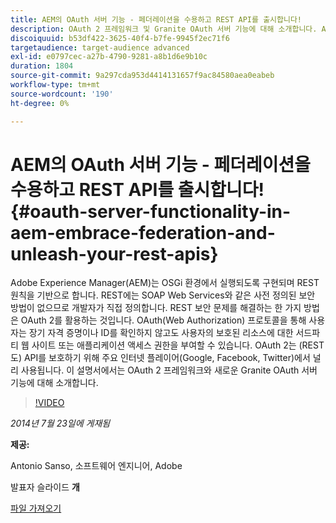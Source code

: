 ```yaml
---
title: AEM의 OAuth 서버 기능 - 페더레이션을 수용하고 REST API를 출시합니다!
description: OAuth 2 프레임워크 및 Granite OAuth 서버 기능에 대해 소개합니다. Adobe Experience Manager(AEM)는 OSGi 환경에서 실행되도록 구현되며 REST 원칙을 기반으로 합니다.
discoiquuid: b53df422-3625-40f4-b7fe-9945f2ec71f6
targetaudience: target-audience advanced
exl-id: e0797cec-a27b-4790-9281-a8b1d6e9b10c
duration: 1804
source-git-commit: 9a297cda953d4414131657f9ac84580aea0eabeb
workflow-type: tm+mt
source-wordcount: '190'
ht-degree: 0%

---
```


# AEM의 OAuth 서버 기능 - 페더레이션을 수용하고 REST API를 출시합니다!{#oauth-server-functionality-in-aem-embrace-federation-and-unleash-your-rest-apis}

Adobe Experience Manager(AEM)는 OSGi 환경에서 실행되도록 구현되며 REST 원칙을 기반으로 합니다. REST에는 SOAP Web Services와 같은 사전 정의된 보안 방법이 없으므로 개발자가 직접 정의합니다. REST 보안 문제를 해결하는 한 가지 방법은 OAuth 2를 활용하는 것입니다. OAuth(Web Authorization) 프로토콜을 통해 사용자는 장기 자격 증명이나 ID를 확인하지 않고도 사용자의 보호된 리소스에 대한 서드파티 웹 사이트 또는 애플리케이션 액세스 권한을 부여할 수 있습니다. OAuth 2는 (REST도) API를 보호하기 위해 주요 인터넷 플레이어(Google, Facebook, Twitter)에서 널리 사용됩니다. 이 설명서에서는 OAuth 2 프레임워크와 새로운 Granite OAuth 서버 기능에 대해 소개합니다.

>[!VIDEO](https://video.tv.adobe.com/v/19466/?quality=9)

*2014년 7월 23일에 게재됨*

**제공:**

Antonio Sanso, 소프트웨어 엔지니어, Adobe

발표자 슬라이드 **개**

[파일 가져오기](assets/oauth-server-functionality-in-aem-7-23-14.pdf)
<!--
[Get back to the Overview](https://helpx.adobe.com/kr/experience-manager/kt/eseminars/gems/aem-index.html)
-->
